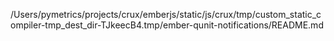 /Users/pymetrics/projects/crux/emberjs/static/js/crux/tmp/custom_static_compiler-tmp_dest_dir-TJkeecB4.tmp/ember-qunit-notifications/README.md